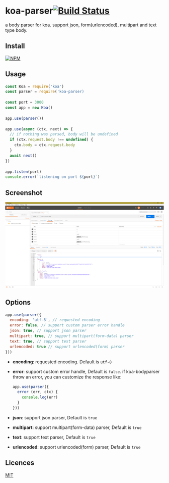 # koa-parser[![Build Status](https://travis-ci.org/nashaofu/koa-parser.svg?branch=master)](https://travis-ci.org/nashaofu/koa-parser)
a body parser for koa. support json, form(urlencoded), multipart and text type body.

## Install

[![NPM](https://nodei.co/npm/koa-parser.png?downloads=true&downloadRank=true&stars=true)](https://nodei.co/npm/koa-parser/)

## Usage

```js
const Koa = require('koa')
const parser = require('koa-parser)

const port = 3000
const app = new Koa()

app.use(parser())

app.use(async (ctx, next) => {
  // if nothing was parsed, body will be undefined
  if (ctx.request.body !== undefined) {
    ctx.body = ctx.request.body
  }
  await next()
})

app.listen(port)
console.error(`listening on port ${port}`)
```

## Screenshot

![default options](./screenshot/1.png)

## Options

```js
app.use(parser({
  encoding: 'utf-8', // requested encoding
  error: false, // support custom parser error handle
  json: true, // support json parser
  multipart: true, // support multipart(form-data) parser
  text: true, // support text parser
  urlencoded: true // support urlencoded(form) parser
}))
```

* **encoding**: requested encoding. Default is ``utf-8``

* **error**: support custom error handle, Default is ``false``. if koa-bodyparser throw an error, you can customize the response like:
  ```js
  app.use(parser({
    error (err, ctx) {
      console.log(err)
    }
  }))
  ```

* **json**: support json parser, Default is ``true``

* **multipart**: support multipart(form-data) parser, Default is ``true``

* **text**: support text parser, Default is ``true``

* **urlencoded**: support urlencoded(form) parser, Default is ``true``

## Licences

[MIT](LICENSE)
